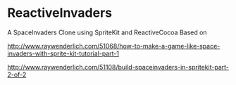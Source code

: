 ReactiveInvaders
================

A SpaceInvaders Clone using SpriteKit and ReactiveCocoa
Based on 

http://www.raywenderlich.com/51068/how-to-make-a-game-like-space-invaders-with-sprite-kit-tutorial-part-1

http://www.raywenderlich.com/51108/build-spaceinvaders-in-spritekit-part-2-of-2
